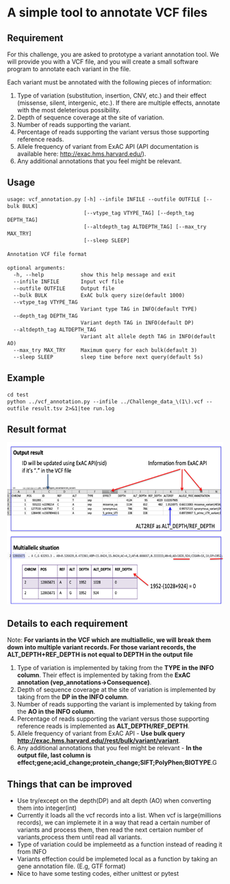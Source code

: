 # A simple tool to annotate VCF files

## Requirement 

For this challenge, you are asked to prototype a variant annotation tool. We will provide you with
a VCF file, and you will create a small software program to annotate each variant in the file.

Each variant must be annotated with the following pieces of information:

  1. Type of variation (substitution, insertion, CNV, etc.) and their effect (missense, silent,
intergenic, etc.). If there are multiple effects, annotate with the most deleterious
possibility. 
  2. Depth of sequence coverage at the site of variation.
  3. Number of reads supporting the variant.
  4. Percentage of reads supporting the variant versus those supporting reference reads.
  5. Allele frequency of variant from ExAC API (API documentation is available here:
http://exac.hms.harvard.edu/).
  6. Any additional annotations that you feel might be relevant.
  
## Usage

```
usage: vcf_annotation.py [-h] --infile INFILE --outfile OUTFILE [--bulk BULK]
                         [--vtype_tag VTYPE_TAG] [--depth_tag DEPTH_TAG]
                         [--altdepth_tag ALTDEPTH_TAG] [--max_try MAX_TRY]
                         [--sleep SLEEP]

Annotation VCF file format

optional arguments:
  -h, --help            show this help message and exit
  --infile INFILE       Input vcf file
  --outfile OUTFILE     Output file
  --bulk BULK           ExAC bulk query size(default 1000)
  --vtype_tag VTYPE_TAG
                        Variant type TAG in INFO(default TYPE)
  --depth_tag DEPTH_TAG
                        Variant depth TAG in INFO(default DP)
  --altdepth_tag ALTDEPTH_TAG
                        Variant alt allele depth TAG in INFO(default AO)
  --max_try MAX_TRY     Maximum query for each bulk(default 3)
  --sleep SLEEP         sleep time before next query(default 5s)
```

## Example

```
cd test
python ../vcf_annotation.py --infile ../Challenge_data_\(1\).vcf --outfile result.tsv 2>&1|tee run.log
```

## Result format

![result](result.png)


## Details to each requirement

Note: **For variants in the VCF which are multiallelic, we will break them down into multiple variant records. For those variant records, the ALT_DEPTH+REF_DEPTH is not equal to DEPTH in the output file**


  1. Type of variation is implemented by taking from the **TYPE in the INFO column**. Their effect is implemented by taking from the **ExAC annotation (vep_annotations->Consequence)**. 
  2. Depth of sequence coverage at the site of variation is implemented by taking from the **DP in the INFO column**.
  3. Number of reads supporting the variant is implemented by taking from the **AO in the INFO column**.
  4. Percentage of reads supporting the variant versus those supporting reference reads is implemented as **ALT_DEPTH/REF_DEPTH**.
  5. Allele frequency of variant from ExAC API - **Use bulk query http://exac.hms.harvard.edu//rest/bulk/variant/variant**.
  6. Any additional annotations that you feel might be relevant - **In the output file, last column is effect;gene;acid_change;protein_change;SIFT;PolyPhen;BIOTYPE**.G
  
## Things that can be improved

- Use try/except on the depth(DP) and alt depth (AO) when converting them into integer(int)
- Currently it loads all the vcf records into a list. When vcf is large(millions records), we can implemete it in a way that read a certain number of variants and  process them, then read the next certaion number of variants,process them until read all variants.
- Type of variation could be implemeetd as a function instead of reading it from INFO
- Variants effection could be implemeted local as a function by taking an gene annotation file. (E.g, GTF format)
- Nice to have some testing codes, either unittest or pytest
